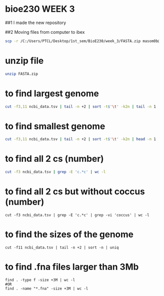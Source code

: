 # bioe230 WEEK 3


##1 I made the new repository

##2 Moving files from computer to ibex

```bash
scp -r /C:/Users/PTCL/Desktop/1st_sem/BioE230/week_3/FASTA.zip masom0b@ilogin.ibex.kaust.edu.sa:/home/masom0b/ncbi_dataset/week_3       # followed by password input
```
# unzip file
```bash
unzip FASTA.zip
```
# to find largest genome 
```bash
cut -f3,11 ncbi_data.tsv | tail -n +2 | sort -t$'\t' -k2n | tail -n 1
```
# to find smallest genome 
```bash
cut -f3,11 ncbi_data.tsv | tail -n +2 | sort -t$'\t' -k2n | head -n 1
```
# to find all 2 cs (number)
```bash
cut -f3 ncbi_data.tsv | grep -E 'c.*c' | wc -l
```
# to find all 2 cs but without coccus (number)
```
cut -f3 ncbi_data.tsv | grep -E 'c.*c' | grep -vi 'coccus' | wc -l
```
# to find the sizes of the genome 
```
cut -f11 ncbi_data.tsv | tail -n +2 | sort -n | uniq
```
# to find .fna files larger than 3Mb
```
find . -type f -size +3M | wc -l 
#OR 
find . -name "*.fna" -size +3M | wc -l
```
